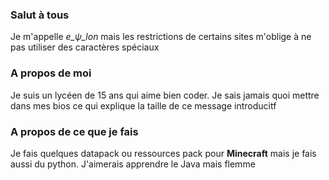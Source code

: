 ### Salut à tous

Je m'appelle *e_ψ_lon* mais les restrictions de certains sites m'oblige à ne pas utiliser des caractères spéciaux

### A propos de moi

Je suis un lycéen de 15 ans qui aime bien coder. Je sais jamais quoi mettre dans mes bios ce qui explique la taille de ce message introducitf

### A propos de ce que je fais

Je fais quelques datapack ou ressources pack pour **Minecraft** mais je fais aussi du python. J'aimerais apprendre le Java mais flemme
